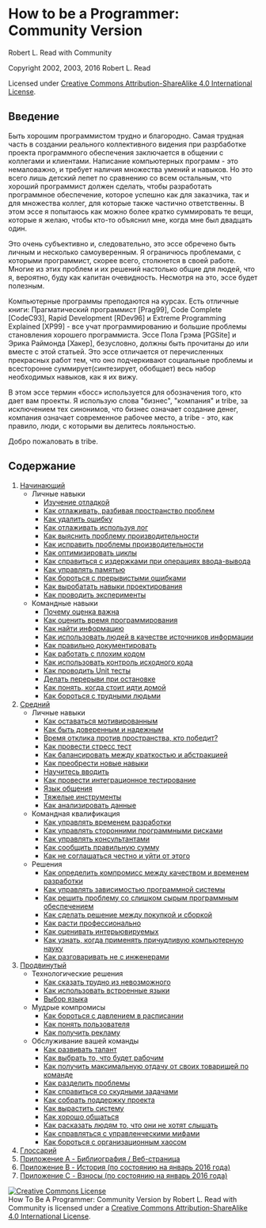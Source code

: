 # How to be a Programmer: Community Version
[//]: # (Version:1.0.0)
Robert L. Read with Community

Copyright 2002, 2003, 2016 Robert L. Read

Licensed under [Creative Commons Attribution-ShareAlike 4.0 International License](http://creativecommons.org/licenses/by-sa/4.0/).

## Введение
Быть хорошим программистом трудно и благородно. Самая трудная часть в создании реального коллективного видения при разрбаботке проекта программного обеспечения заключается в общении с коллегами и клиентами. Написание компьютерных программ - это немаловажно, и требует наличия множества умений и навыков. Но это всего лишь детский лепет по сравнению со всем остальным, что хороший программист должен сделать, чтобы разработать программное обеспечение, которое успешно как для заказчика, так и для множества коллег, для которые также частично ответственны. В этом эссе я попытаюсь как можно более кратко суммировать те вещи, которые я желаю, чтобы кто-то объяснил мне, когда мне был двадцать один.

Это очень субъективно и, следовательно, это эссе обречено быть личным и несколько самоуверенным. Я ограничюсь проблемами, с которыми программист, скорее всего, столкнется в своей работе. Многие из этих проблем и их решений настолько общие для людей, что я, вероятно, буду как капитан очевидность. Несмотря на это, эссе будет полезным.

Компьютерные программы преподаются на курсах. Есть отличные книги: Прагматический программист [Prag99], Code Complete [CodeC93], Rapid Development [RDev96] и Extreme Programming Explained [XP99] - все учат  программированию и большие проблемы становления хорошего программиста. Эссе Пола Грэма [PGSite] и Эрика Раймонда [Хакер], безусловно, должны быть прочитаны до или вместе с этой статьей. Это эссе отличается от перечисленных прекрасных работ тем, что оно подчеркивают социальные проблемы и всесторонне суммирует(синтезирует, обобщает) весь набор необходимых навыков, как я их вижу.

В этом эссе термин «босс» используется для обозначения того, кто дает вам проекты. Я использую слова "бизнес", "компания" и tribe, за исключением тех синонимов, что бизнес означает создание денег, компания означает современное рабочее место, а tribe - это, как правило, люди, с которыми вы делитесь лояльностью.

Добро пожаловать в tribe.

## Содержание

1. [Начинающий](1-Beginner)
	- Личные навыки
		- [Изучение отладкой](1-Beginner/Personal-Skills/01-Learn-To-Debug.md)
		- [Как отлаживать, разбивая пространство проблем](1-Beginner/Personal-Skills/02-How-to-Debug-by-Splitting-the-Problem-Space.md)
		- [Как удалить ошибку](1-Beginner/Personal-Skills/03-How-to-Remove-an-Error.md)
		- [Как отлаживать используя лог](1-Beginner/Personal-Skills/04-How-to-Debug-Using-a-Log.md)
		- [Как выяснить проблему производительности](1-Beginner/Personal-Skills/05-How-to-Understand-Performance-Problems.md)
		- [Как исправить проблемы производительности](1-Beginner/Personal-Skills/06-How-to-Fix-Performance-Problems.md)
		- [Как оптимизировать циклы](1-Beginner/Personal-Skills/07-How-to-Optimize-Loops.md)
		- [Как справиться с издержками при операциях ввода-вывода](1-Beginner/Personal-Skills/08-How-to-Deal-with-IO-Expense.md)
		- [Как управлять памятью](1-Beginner/Personal-Skills/09-How-to-Manage-Memory.md)
		- [Как бороться с прерывистыми ошибками](1-Beginner/Personal-Skills/10-How-to-Deal-with-Intermittent-Bugs.md)
		- [Как выробатать навыки проектирования](1-Beginner/Personal-Skills/11-How-to-Learn-Design-Skills.md)
		- [Как проводить эксперименты](1-Beginner/Personal-Skills/12-How-to-Conduct-Experiments.md)
	- Командные навыки
		- [Почему оценка важна](1-Beginner/Team-Skills/01-Why-Estimation-is-Important.md)
		- [Как оценить время программирования](1-Beginner/Team-Skills/02-How-to-Estimate-Programming-Time.md)
		- [Как найти информацию](1-Beginner/Team-Skills/03-How-to-Find-Out-Information.md)
		- [Как использовать людей в качестве источников информации](1-Beginner/Team-Skills/04-How-to-Utilize-People-as-Information-Sources.md)
		- [Как правильно документировать](1-Beginner/Team-Skills/05-How-to-Document-Wisely.md)
		- [Как работать с плохим кодом](1-Beginner/Team-Skills/06-How-to-Work-with-Poor-Code.md)
		- [Как использовать контроль исходного кода](1-Beginner/Team-Skills/07-How-to-Use-Source-Code-Control.md)
		- [Как проводить Unit тесты](1-Beginner/Team-Skills/08-How-to-Unit-Test.md)
		- [Делать перерыви при остановке](1-Beginner/Team-Skills/09-Take-Breaks-when-Stumped.md)
		- [Как понять, когда стоит идти домой](1-Beginner/Team-Skills/10-How-to-Recognize-When-to-Go-Home.md)
		- [Как бороться с трудными людьми](1-Beginner/Team-Skills/11-How-to-Deal-with-Difficult-People.md)
2. [Средний](2-Intermediate)
	- Личные навыки
		- [Как оставаться мотивированным](2-Intermediate/Personal-Skills/01-How-to-Stay-Motivated.md)
		- [Как быть доверенным и надежным](2-Intermediate/Personal-Skills/02-How-to-be-Widely-Trusted.md)
		- [Время отклика против пространства, кто победит?](2-Intermediate/Personal-Skills/03-How-to-Tradeoff-Time-vs-Space.md)
		- [Как провести стресс тест](2-Intermediate/Personal-Skills/04-How-to-Stress-Test.md)
		- [Как балансировать между краткостью и абстракцией](2-Intermediate/Personal-Skills/05-How-to-Balance-Brevity-and-Abstraction.md)
		- [Как преобрести новые навыки](2-Intermediate/Personal-Skills/06-How-to-Learn-New-Skills.md)
		- [Научитесь вводить](2-Intermediate/Personal-Skills/07-Learn-to-Type.md)
		- [Как провести интеграционное тестирование](2-Intermediate/Personal-Skills/08-How-to-Do-Integration-Testing.md)
		- [Язык общения](2-Intermediate/Personal-Skills/09-Communication-Languages.md)
		- [Тяжелые инструменты](2-Intermediate/Personal-Skills/10-Heavy-Tools.md)
		- [Как анализировать данные](2-Intermediate/Personal-Skills/11-How-to-analyze-data.md)
	- Командная квалификация
		- [Как управлять временем разработки](2-Intermediate/Team-Skills/01-How-to-Manage-Development-Time.md)
		- [Как управлять сторонними программными рисками](2-Intermediate/Team-Skills/02-How-to-Manage-Third-Party-Software-Risks.md)
		- [Как управлять консультантами](2-Intermediate/Team-Skills/03-How-to-Manage-Consultants.md)
		- [Как сообщить правильную сумму](2-Intermediate/Team-Skills/04-How-to-Communicate-the-Right-Amount.md)
		- [Как не соглашаться честно и уйти от этого](2-Intermediate/Team-Skills/05-How-to-Disagree-Honestly-and-Get-Away-with-It.md)
	- Решения
		- [Как определить компромисс между качеством и временем разработки](2-Intermediate/Judgment/01-How-to-Tradeoff-Quality-Against-Development-Time.md)
		- [Как управлять зависимостью программной системы](2-Intermediate/Judgment/02-How-to-Manage-Software-System-Dependence.md)
		- [Как решить проблему со слишком сырым программным обеспечением](2-Intermediate/Judgment/03-How-to-Decide-if-Software-is-Too-Immature.md)
		- [Как сделать решение между покупкой и сборкой](2-Intermediate/Judgment/04-How-to-Make-a-Buy-vs-Build-Decision.md)
		- [Как расти профессионально](2-Intermediate/Judgment/05-How-to-Grow-Professionally.md)
		- [Как оценивать интерьювируемых](2-Intermediate/Judgment/06-How-to-Evaluate-Interviewees.md)
		- [Как узнать, когда применять причудливую компьютерную науку](2-Intermediate/Judgment/07-How-to-Know-When-to-Apply-Fancy-Computer-Science.md)
		- [Как разговаривать не с инженерами](2-Intermediate/Judgment/08-How-to-Talk-to-Non-Engineers.md)
3. [Продвинутый](3-Advanced)
	- Технологические решения
        - [Как сказать трудно из невозможного](3-Advanced/Technical-Judgment/01-How-to-Tell-the-Hard-From-the-Impossible.md)
        - [Как использовать встроенные языки](3-Advanced/Technical-Judgment/02-How-to-Utilize-Embedded-Languages.md)
        - [Выбор языка](3-Advanced/Technical-Judgment/03-Choosing-Languages.md)
    - Мудрые компромисы
        - [Как бороться с давлением в расписании](3-Advanced/Compromising-Wisely/01-How-to-Fight-Schedule-Pressure.md)
        - [Как понять пользователя](3-Advanced/Compromising-Wisely/02-How-to-Understand-the-User.md)
        - [Как получить рекламу](3-Advanced/Compromising-Wisely/03-How-to-Get-a-Promotion.md)
    - Обслуживание вашей команды
        - [Как развивать талант](3-Advanced/Serving-Your-Team/01-How-to-Develop-Talent.md)
        - [Как выбрать то, что будет рабочим](3-Advanced/Serving-Your-Team/02-How-to-Choose-What-to-Work-On.md)
        - [Как получить максимальную отдачу от своих товарищей по команде](3-Advanced/Serving-Your-Team/03-How-to-Get-the-Most-From-Your-Teammates.md)
        - [Как разделить проблемы](3-Advanced/Serving-Your-Team/04-How-to-Divide-Problems-Up.md)
        - [Как справиться со скудными задачами](3-Advanced/Serving-Your-Team/05-How-to-Handle-Boring-Tasks.md)
        - [Как собрать поддержку проекта](3-Advanced/Serving-Your-Team/06-How-to-Gather-Support-for-a-Project.md)
        - [Как вырастить систему](3-Advanced/Serving-Your-Team/07-How-to-Grow-a-System.md)
        - [Как хорошо общаться](3-Advanced/Serving-Your-Team/08-How-to-Communicate-Well.md)
        - [Как расказать людям то, что они не хотят слышать](3-Advanced/Serving-Your-Team/09-How-to-Tell-People-Things-They-Dont-Want-to-Hear.md)
        - [Как справляться с управленческими мифами](3-Advanced/Serving-Your-Team/10-How-to-Deal-with-Managerial-Myths.md)
        - [Как бороться с организационным хаосом](3-Advanced/Serving-Your-Team/11-How-to-Deal-with-Organizational-Chaos.md)
4. [Глоссарий](GLOSSARY.md)
5. [Приложение A - Библиография / Веб-страница](5-Bibliography.md)
6. [Приложение B - История (по состоянию на январь 2016 года)](6-History.md)
6. [Приложение C - Взносы (по состоянию на январь 2016 года)](7-Contributions.md)


<a rel="license" href="http://creativecommons.org/licenses/by-sa/4.0/"><img alt="Creative Commons License" style="border-width:0" src="https://i.creativecommons.org/l/by-sa/4.0/88x31.png" /></a><br /><span xmlns:dct="http://purl.org/dc/terms/" href="http://purl.org/dc/dcmitype/Text" property="dct:title" rel="dct:type">How To Be A Programmer: Community Version</span> by <span xmlns:cc="http://creativecommons.org/ns#" property="cc:attributionName">Robert L. Read with Community</span> is licensed under a <a rel="license" href="http://creativecommons.org/licenses/by-sa/4.0/">Creative Commons Attribution-ShareAlike 4.0 International License</a>.

